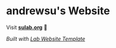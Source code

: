 
# andrewsu's Website

Visit **[sulab.org](http://sulab.org)** 🚀

_Built with [Lab Website Template](https://greene-lab.gitbook.io/lab-website-template-docs)_


